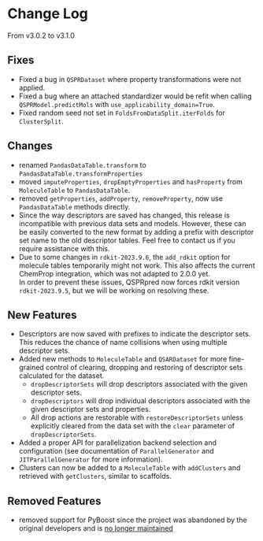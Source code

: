 # Change Log

From v3.0.2 to v3.1.0

## Fixes

- Fixed a bug in `QSPRDataset` where property transformations were not applied.
- Fixed a bug where an attached standardizer would be refit when calling
  `QSPRModel.predictMols` with `use_applicability_domain=True`.
- Fixed random seed not set in `FoldsFromDataSplit.iterFolds` for `ClusterSplit`.

## Changes

- renamed `PandasDataTable.transform` to `PandasDataTable.transformProperties`
- moved `imputeProperties`, `dropEmptyProperties` and `hasProperty` from `MoleculeTable`
  to `PandasDataTable`.
- removed `getProperties`, `addProperty`, `removeProperty`, now use `PandasDataTable`
  methods directly.
- Since the way descriptors are saved has changed, this release is incompatible with
  previous data sets and models. However, these can be easily converted to the new
  format by adding
  a prefix with descriptor set name to the old descriptor tables. Feel free to contact
  us if you require assistance with this.
- Due to some changes in `rdkit-2023.9.6`, the `add_rdkit`
  option for molecule tables temporarily might not work.
  This also affects the current ChemProp integration, which was not adapted to 2.0.0 yet.  
  In order to prevent these issues, QSPRpred now forces rdkit version `rdkit-2023.9.5`, 
  but we will be working on resolving these.

## New Features

- Descriptors are now saved with prefixes to indicate the descriptor sets. This reduces
  the chance of name collisions when using multiple descriptor sets.
- Added new methods to `MoleculeTable` and `QSARDataset` for more fine-grained control
  of clearing, dropping and restoring of descriptor sets calculated for the dataset.
    - `dropDescriptorSets` will drop descriptors associated with the given descriptor
      sets.
    - `dropDescriptors` will drop individual descriptors associated with the given
      descriptor sets and properties.
    - All drop actions are restorable with `restoreDescriptorSets` unless explicitly
      cleared from the data set with the `clear` parameter of `dropDescriptorSets`.
- Added a proper API for parallelization backend selection and configuration (see
  documentation of `ParallelGenerator` and `JITParallelGenerator` for more information).
- Clusters can now be added to a `MoleculeTable` with `addClusters` and retrieved with
  `getClusters`, similar to scaffolds.

## Removed Features

- removed support for PyBoost since the project was abandoned by the original developers and is [no longer maintained](https://github.com/sb-ai-lab/Py-Boost/graphs/contributors)
